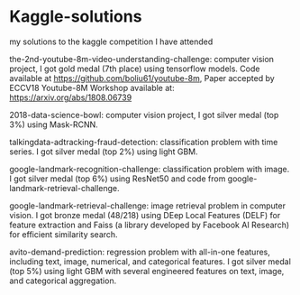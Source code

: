 # Kaggle-solutions
my solutions to the kaggle competition I have attended

the-2nd-youtube-8m-video-understanding-challenge: computer vision project, I got gold medal (7th place) using tensorflow models. Code available at https://github.com/boliu61/youtube-8m, Paper accepted by ECCV18 Youtube-8M Workshop available at: https://arxiv.org/abs/1808.06739

2018-data-science-bowl: computer vision project, I got silver medal (top 3%) using Mask-RCNN.

talkingdata-adtracking-fraud-detection: classification problem with time series. I got silver medal (top 2%) using light GBM.

google-landmark-recognition-challenge: classification problem with image. I got silver medal (top 6%) using ResNet50 and code from google-landmark-retrieval-challenge.

google-landmark-retrieval-challenge: image retrieval problem in computer vision. I got bronze medal (48/218) using DEep Local Features (DELF) for feature extraction and Faiss (a library developed by Facebook AI Research) for efficient similarity search.

avito-demand-prediction: regression problem with all-in-one features, including text, image, numerical, and categorical features. I got silver medal (top 5%) using light GBM with several engineered features on text, image, and categorical aggregation.
